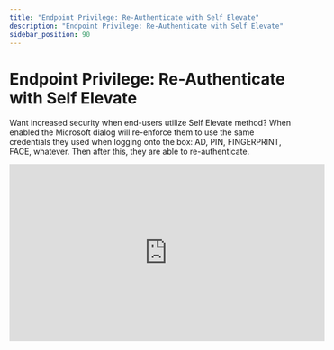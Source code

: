 ```yaml
---
title: "Endpoint Privilege: Re-Authenticate with Self Elevate"
description: "Endpoint Privilege: Re-Authenticate with Self Elevate"
sidebar_position: 90
---
```

# Endpoint Privilege: Re-Authenticate with Self Elevate

Want increased security when end-users utilize Self Elevate method? When enabled the Microsoft
dialog will re-enforce them to use the same credentials they used when logging onto the box: AD,
PIN, FINGERPRINT, FACE, whatever. Then after this, they are able to re-authenticate.

<iframe width="560" height="315" src="https://www.youtube.com/embed/p_yQJCeiwoo?si=bAns6zZjwedzXQ-x" title="YouTube video player" frameborder="0" allow="accelerometer; autoplay; clipboard-write; encrypted-media; gyroscope; picture-in-picture; web-share" referrerpolicy="strict-origin-when-cross-origin" allowfullscreen></iframe>
